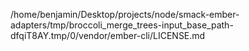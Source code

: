 /home/benjamin/Desktop/projects/node/smack-ember-adapters/tmp/broccoli_merge_trees-input_base_path-dfqiT8AY.tmp/0/vendor/ember-cli/LICENSE.md
